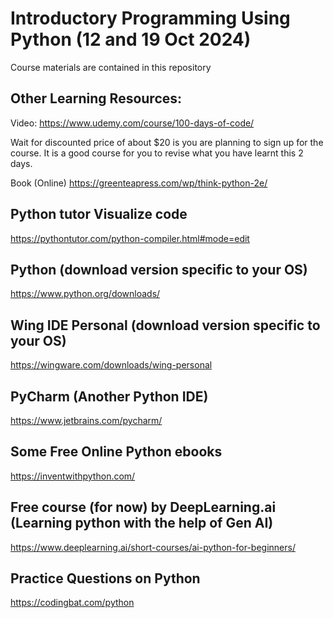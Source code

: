 # Introductory Programming Using Python (12 and 19 Oct 2024) 

Course materials are contained in this repository

## Other Learning Resources:
Video: https://www.udemy.com/course/100-days-of-code/

Wait for discounted price of about $20 is you are planning to sign up for the course. It is a good course for you to revise what you have learnt this 2 days.

Book (Online)
https://greenteapress.com/wp/think-python-2e/

## Python tutor Visualize code
https://pythontutor.com/python-compiler.html#mode=edit

## Python (download version specific to your OS) 
https://www.python.org/downloads/

## Wing IDE Personal (download version specific to your OS)
https://wingware.com/downloads/wing-personal

## PyCharm (Another Python IDE)
https://www.jetbrains.com/pycharm/

## Some Free Online Python ebooks 
https://inventwithpython.com/

## Free course (for now) by DeepLearning.ai (Learning python with the help of Gen AI)
https://www.deeplearning.ai/short-courses/ai-python-for-beginners/

## Practice Questions on Python
https://codingbat.com/python
